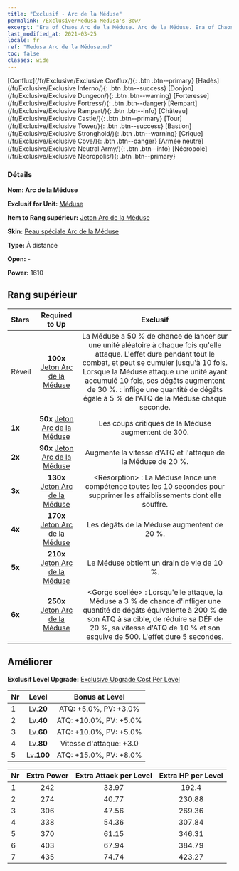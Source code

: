 ```yaml
---
title: "Exclusif - Arc de la Méduse"
permalink: /Exclusive/Medusa Medusa's Bow/
excerpt: "Era of Chaos Arc de la Méduse. Arc de la Méduse. Era of Chaos Exclusif Arc de la Méduse. Méduse Exclusif."
last_modified_at: 2021-03-25
locale: fr
ref: "Medusa Arc de la Méduse.md"
toc: false
classes: wide
---
```

 [Conflux](/fr/Exclusive/Exclusive Conflux/){: .btn .btn--primary} [Hadès](/fr/Exclusive/Exclusive Inferno/){: .btn .btn--success} [Donjon](/fr/Exclusive/Exclusive Dungeon/){: .btn .btn--warning} [Forteresse](/fr/Exclusive/Exclusive Fortress/){: .btn .btn--danger} [Rempart](/fr/Exclusive/Exclusive Rampart/){: .btn .btn--info} [Château](/fr/Exclusive/Exclusive Castle/){: .btn .btn--primary} [Tour](/fr/Exclusive/Exclusive Tower/){: .btn .btn--success} [Bastion](/fr/Exclusive/Exclusive Stronghold/){: .btn .btn--warning} [Crique](/fr/Exclusive/Exclusive Cove/){: .btn .btn--danger} [Armée neutre](/fr/Exclusive/Exclusive Neutral Army/){: .btn .btn--info} [Nécropole](/fr/Exclusive/Exclusive Necropolis/){: .btn .btn--primary} 

### Détails
 **Nom: Arc de la Méduse** 

 **Exclusif for Unit:** [Méduse](/fr/units/Medusa/) 

 **Item to Rang supérieur:** [Jeton Arc de la Méduse](/fr/Items/con_991/)

 **Skin:** [Peau spéciale Arc de la Méduse](/fr/Items/con_659/)

 **Type:** À distance

 **Open:** -

 **Power:** 1610

## Rang supérieur

  |     Stars    |  Required to Up | Exclusif |
  |:-------------|:---------------:|:---------------:|
  |  Réveil  | **100x** [Jeton Arc de la Méduse](/fr/Items/con_991/) | La Méduse a 50 % de chance de lancer <Serpent venimeux> sur une unité aléatoire à chaque fois qu'elle attaque. L'effet dure pendant tout le combat, et peut se cumuler jusqu'à 10 fois. Lorsque la Méduse attaque une unité ayant accumulé <Serpent venimeux> 10 fois, ses dégâts augmentent de 30 %. <Serpent venimeux> : inflige une quantité de dégâts égale à 5 % de l'ATQ de la Méduse chaque seconde. |
  | **1x** <i class="fas fa-star"/> | **50x** [Jeton Arc de la Méduse](/fr/Items/con_991/) | Les coups critiques de la Méduse augmentent de 300. |
  | **2x** <i class="fas fa-star"/> | **90x** [Jeton Arc de la Méduse](/fr/Items/con_991/) | Augmente la vitesse d'ATQ et l'attaque de la Méduse de 20 %. |
  | **3x** <i class="fas fa-star"/> | **130x** [Jeton Arc de la Méduse](/fr/Items/con_991/) | <Résorption> : La Méduse lance une compétence toutes les 10 secondes pour supprimer les affaiblissements dont elle souffre. |
  | **4x** <i class="fas fa-star"/> | **170x** [Jeton Arc de la Méduse](/fr/Items/con_991/) | Les dégâts de la Méduse augmentent de 20 %. |
  | **5x** <i class="fas fa-star"/> | **210x** [Jeton Arc de la Méduse](/fr/Items/con_991/) | Le Méduse obtient un drain de vie de 10 %. |
  | **6x** <i class="fas fa-star"/> | **250x** [Jeton Arc de la Méduse](/fr/Items/con_991/) | <Gorge scellée> : Lorsqu'elle attaque, la Méduse a 3 % de chance d'infliger une quantité de dégâts équivalente à 200 % de son ATQ à sa cible, de réduire sa DÉF de 20 %, sa vitesse d'ATQ de 10 % et son esquive de 500. L'effet dure 5 secondes. |


## Améliorer
 **Exclusif Level Upgrade:** [Exclusive Upgrade Cost Per Level](/Exclusive/ExclusiveUpgradeCostPerLevel/)

  |  Nr  |   Level  | Bonus at Level |
  |:-----|:--------:|:--------------:|
  | 1 | Lv.**20** | ATQ: +5.0%, PV: +3.0% |
  | 2 | Lv.**40** | ATQ: +10.0%, PV: +5.0% |
  | 3 | Lv.**60** | ATQ: +10.0%, PV: +5.0% |
  | 4 | Lv.**80** | Vitesse d'attaque: +3.0 |
  | 5 | Lv.**100** | ATQ: +15.0%, PV: +8.0% |


  |  Nr  |  Extra Power | Extra Attack per Level | Extra HP per Level |
  |:-----|:--------:|:--------:|:--------:|
  | 1 | 242 | 33.97 | 192.4 |
  | 2 | 274 | 40.77 | 230.88 |
  | 3 | 306 | 47.56 | 269.36 |
  | 4 | 338 | 54.36 | 307.84 |
  | 5 | 370 | 61.15 | 346.31 |
  | 6 | 403 | 67.94 | 384.79 |
  | 7 | 435 | 74.74 | 423.27 |


